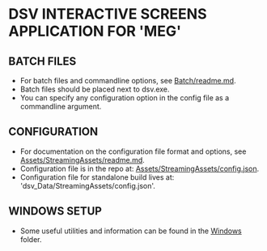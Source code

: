 # DSV INTERACTIVE SCREENS APPLICATION FOR 'MEG'

## BATCH FILES
- For batch files and commandline options, see [Batch/readme.md](Batch/readme.md).
- Batch files should be placed next to dsv.exe.
- You can specify any configuration option in the config file as a commandline argument.

## CONFIGURATION
- For documentation on the configuration file format and options, see [Assets/StreamingAssets/readme.md](Assets/StreamingAssets/readme.md).
- Configuration file is in the repo at: [Assets/StreamingAssets/config.json](Assets/StreamingAssets/readme.md).
- Configuration file for standalone build lives at: 'dsv_Data/StreamingAssets/config.json'.

## WINDOWS SETUP
- Some useful utilities and information can be found in the [Windows](Windows) folder.